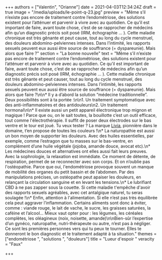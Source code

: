 +++
authors = ["Valentin", "Orianne"]
date = 2021-04-03T12:34:24Z
draft = true
image = "/media/uploads/le-point-q-23.jpg"
preview = "Même s’il n’existe pas encore de traitement contre l’endométriose, des solutions existent pour l’atténuer et parvenir à vivre avec au quotidien. Ce qu’il est important de faire, avant toute chose, c’est de se rapprocher de médecins afin qu’un diagnostic précis soit posé (IRM, échographie … ). Cette maladie chronique est très gênante et peut cause, tout au long du cycle menstruel, des douleurs abdomino-pelviennes intenses. Dans l’intimité, les rapports sexuels peuvent eux aussi être source de souffrance (= dyspareunie). Mais alors que faire ?"
section = "La bonne nouvelle"
text = "Même s’il n’existe pas encore de traitement contre l’endométriose, des solutions existent pour l’atténuer et parvenir à vivre avec au quotidien. Ce qu’il est important de faire, avant toute chose, c’est de se rapprocher de médecins afin qu’un diagnostic précis soit posé (IRM, échographie … ). Cette maladie chronique est très gênante et peut causer, tout au long du cycle menstruel, des douleurs abdomino-pelviennes intenses. Dans l’intimité, les rapports sexuels peuvent eux aussi être source de souffrance (= dyspareunie). Mais alors que faire ?\n\n* Il y a d’abord la solution “médecine traditionnelle”. Deux possibilités sont à ta portée :\n\n1. Un traitement symptomatique avec des anti-inflammatoires et des antidouleurs\n2. Un traitement hormonal\n\n* Il existe aussi un petit appareil électronique trop mignon et magique ! Parce que ou, on le sait toutes, la bouillotte c’est un outil efficace, tout comme l'électrothérapie. Il suffit de poser deux électrodes sur le bas ventre et le tour est joué. Tu veux tester ? La marque [Livia](https://mylivia.fr/), pionnière dans le domaine, t’en propose de toutes les couleurs !\n* La naturopathie est aussi un bon moyen de supporter les douleurs. Avec des huiles essentielles, par exemple, comme l’estragon que tu masses sur le bas-ventre, en complément d’une huile végétale (jojoba, amande douce, avocat etc).\n* Les médecines douces et alternatives ont elles aussi fait leurs preuves. Avec la sophrologie, la relaxation est immédiate. Ce moment de détente, de respiration, permet de se reconnecter avec son corps. Et on n’oublie pas l'ostéopathie. Parce que oui, l'endométriose provoque souvent un manque de mobilité des organes du petit bassin et de l’abdomen. Par des manipulations précises, un ostéopathe peut apaiser les douleurs, en relançant la circulation sanguine et en levant les tensions.\n* Le lubrifiant CBD à ne pas zapper sous la couette. Si cette maladie t'empêche d'avoir des rapports sexuels agréables, avec cet antalgique naturel, tu seras soulagée !\n* Enfin, attention à l'alimentation. Si elle n’est pas très équilibrée cela peut aggraver l’inflammation. Certains aliments sont donc à éviter, comme : viande rouge, le lait de vache, le sucre, les graisses saturées, la caféine et l’alcool... Mieux vaut opter pour : les légumes, les céréales complètes, les oléagineux (noix, noisette, amande)\n\nBien-sûr l’expertise d’un gynéco, naturopathe, nutri-thérapeute ou autre, n’est pas à négliger. Ce sont les premières personnes vers qui tu peux te tourner. Elles te donneront le bon diagnostic et le traitement adapté à ta situation."
themes = ["endométriose ", "solutions ", "douleurs"]
title = "Lueur d'espoir "
veracity = "Faux"

+++
